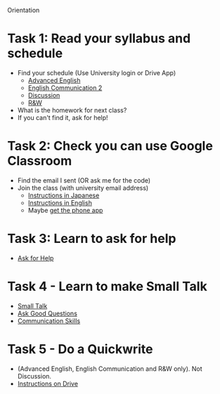 Orientation

# Task 1: Read your syllabus and schedule 
* Find your schedule (Use University login or Drive App)
    * [Advanced English](https://docs.google.com/document/d/10moADXSEd6NKBea0USmPEuw3r7wHuvyITKV6rsARb8U/edit?usp=sharing)
    * [English Communication 2](https://docs.google.com/document/d/1tSzk3ghyOK3ilXh7fd_fNtNRM-GZ7e_qtWh9_qjCDmo/edit?usp=sharing)
    * [Discussion](https://docs.google.com/document/d/1JIbOQeynJY_pzw05XWhMG8orwUswx5WVddW3VfKWqME/edit?usp=sharing)
    * [R&W](https://docs.google.com/document/d/1EPFvKcq3L5VTQ0KX8RT2KEKOvsh8j922auzHsFhxTtg/edit?usp=sharing)
* What is the homework for next class? 
* If you can't find it, ask for help! 

# Task 2: Check you can use Google Classroom
* Find the email I sent (OR ask me for the code)
* Join the class (with university email address)
   * [Instructions in Japanese](https://support.google.com/edu/classroom/answer/6020297?co=GENIE.Platform=iOS&hl=ja#zippy=%2C%E3%82%AF%E3%83%A9%E3%82%B9%E3%81%AE%E3%83%AA%E3%83%B3%E3%82%AF%E3%82%92%E4%BD%BF%E7%94%A8%E3%81%97%E3%81%A6%E5%8F%82%E5%8A%A0%E3%81%99%E3%82%8B%2C%E3%82%AF%E3%83%A9%E3%82%B9%E3%82%B3%E3%83%BC%E3%83%89%E3%82%92%E4%BD%BF%E7%94%A8%E3%81%97%E3%81%A6%E3%82%AF%E3%83%A9%E3%82%B9%E3%81%AB%E5%8F%82%E5%8A%A0%E3%81%99%E3%82%8B%2C%E6%8B%9B%E5%BE%85%E3%83%A1%E3%83%BC%E3%83%AB%E3%82%92%E4%BD%BF%E7%94%A8%E3%81%97%E3%81%A6%E5%8F%82%E5%8A%A0%E3%81%99%E3%82%8B%2C%E3%82%AF%E3%83%A9%E3%82%B9%E3%82%B3%E3%83%BC%E3%83%89%E3%82%92%E5%BF%98%E3%82%8C%E3%81%9F%E3%81%BE%E3%81%9F%E3%81%AF%E7%B4%9B%E5%A4%B1%E3%81%97%E3%81%9F%2C%E3%82%AF%E3%83%A9%E3%82%B9%E3%82%B3%E3%83%BC%E3%83%89%E3%82%92%E4%BD%BF%E7%94%A8%E3%81%A7%E3%81%8D%E3%81%AA%E3%81%84)
   * [Instructions in English](https://support.google.com/edu/classroom/answer/6020297?co=GENIE.Platform%253DiOS&hl=en#zippy=%2Cjoin-with-a-class-link%2Cjoin-with-a-class-code%2Cjoin-with-an-email-invite%2Ci-forgot-or-lost-the-class-code%2Cmy-class-code-doesnt-work)
   * Maybe [get the phone app](https://support.google.com/edu/classroom/answer/6118412?hl=ja)

# Task 3: Learn to ask for help
* [Ask for Help](Orientation-AskForHelp.md)


# Task 4 - Learn to make Small Talk
* [Small Talk](Orientation-SmallTalk)
* [Ask Good Questions](Orientation-AskGoodQuestions)
* [Communication Skills](Orientation-CommunicationSkills)

# Task 5 - Do a Quickwrite
* (Advanced English, English Communication and R&W only). Not Discussion.
* [Instructions on Drive](https://docs.google.com/document/d/1ZILTkcv8nOrYRm11js5-KLiJZD0D0kmDnM8LiCH-MY4/edit?usp=sharing)


